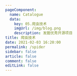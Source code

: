 ```yaml
---
pageComponent: 
  name: Catalogue
  data: 
    key: 05.爬虫技术
    imgUrl: /img/blog.png
    description: 发掘优秀开源项目
title: 爬虫技术
date: 2021-02-03 16:20:00
permalink: /spider
sidebar: false
article: false
comment: false
editLink: false
---
```

